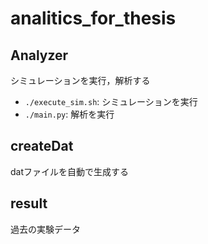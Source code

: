 # analitics_for_thesis

## Analyzer
シミュレーションを実行，解析する

- `./execute_sim.sh`: シミュレーションを実行
- `./main.py`: 解析を実行

## createDat
datファイルを自動で生成する

## result
過去の実験データ
